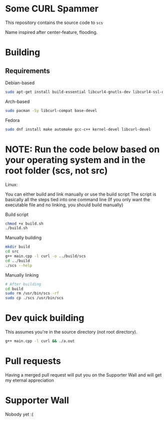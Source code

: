 # Some CURL Spammer

This repository contains the source code to `scs`

Name inspired after center-feature, flooding.

# Building

## Requirements

Debian-based

```bash
sudo apt-get install build-essential libcurl4-gnutls-dev libcurl4-ssl-dev
```

Arch-based

```bash
sudo pacman -Sy libcurl-compat base-devel
```

Fedora

```bash
sudo dnf install make automake gcc-c++ kernel-devel libcurl-devel
```

# **NOTE: Run the code below based on your operating system and in the root folder (scs, not src)**

Linux:

You can either build and link manually or use the build script The script is basically all the steps tied into one command line (If you only want the executable file and no linking, you should build manually)

Build script

```bash
chmod +x build.sh
./build.sh
```

Manually building

```bash
mkdir build
cd src
g++ main.cpp -l curl -o ../build/scs
cd ../build
./scs --help
```

Manually linking

```bash
# After building
cd build
sudo rm /usr/bin/scs -rf
sudo cp ./scs /usr/bin/scs
```

# Dev quick building

This assumes you're in the source directory (not root directory).

```bash
g++ main.cpp -l curl && ./a.out
```

# Pull requests

Having a merged pull request will put you on the Supporter Wall and will get my eternal appreciation

# Supporter Wall

Nobody yet :(
